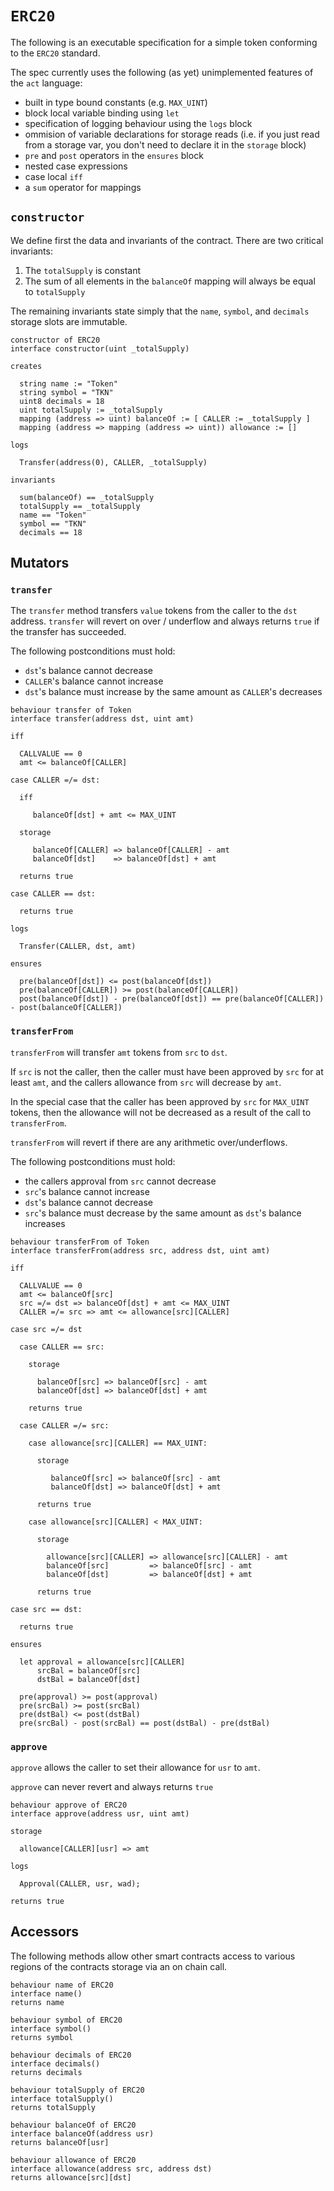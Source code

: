# `ERC20`

The following is an executable specification for a simple token conforming to the `ERC20` standard.

The spec currently uses the following (as yet) unimplemented features of the `act` language:

- built in type bound constants (e.g. `MAX_UINT`)
- block local variable binding using `let`
- specification of logging behaviour using the `logs` block
- ommision of variable declarations for storage reads (i.e. if you just read from a storage var, you
    don't need to declare it in the `storage` block)
- `pre` and `post` operators in the `ensures` block
- nested case expressions
- case local `iff`
- a `sum` operator for mappings

## `constructor`

We define first the data and invariants of the contract. There are two critical invariants:

1. The `totalSupply` is constant
1. The sum of all elements in the `balanceOf` mapping will always be equal to `totalSupply`

The remaining invariants state simply that the `name`, `symbol`, and `decimals` storage slots are immutable.

```act
constructor of ERC20
interface constructor(uint _totalSupply)

creates

  string name := "Token"
  string symbol = "TKN"
  uint8 decimals = 18
  uint totalSupply := _totalSupply
  mapping (address => uint) balanceOf := [ CALLER := _totalSupply ]
  mapping (address => mapping (address => uint)) allowance := []

logs

  Transfer(address(0), CALLER, _totalSupply)

invariants

  sum(balanceOf) == _totalSupply
  totalSupply == _totalSupply
  name == "Token"
  symbol == "TKN"
  decimals == 18
```

## Mutators

### `transfer`

The `transfer` method transfers `value` tokens from the caller to the `dst` address.
`transfer` will revert on over / underflow and always returns `true` if the transfer has succeeded.

The following postconditions must hold:

- `dst`'s balance cannot decrease
- `CALLER`'s balance cannot increase
- `dst`'s balance must increase by the same amount as `CALLER`'s decreases

```act
behaviour transfer of Token
interface transfer(address dst, uint amt)

iff

  CALLVALUE == 0
  amt <= balanceOf[CALLER]

case CALLER =/= dst:

  iff

     balanceOf[dst] + amt <= MAX_UINT

  storage

     balanceOf[CALLER] => balanceOf[CALLER] - amt
     balanceOf[dst]    => balanceOf[dst] + amt

  returns true

case CALLER == dst:

  returns true

logs

  Transfer(CALLER, dst, amt)

ensures

  pre(balanceOf[dst]) <= post(balanceOf[dst])
  pre(balanceOf[CALLER]) >= post(balanceOf[CALLER])
  post(balanceOf[dst]) - pre(balanceOf[dst]) == pre(balanceOf[CALLER]) - post(balanceOf[CALLER])
```

### `transferFrom`

`transferFrom` will transfer `amt` tokens from `src` to `dst`.

If `src` is not the caller, then the caller must have been approved by `src` for at least `amt`, and
the callers allowance from `src` will decrease by `amt`.

In the special case that the caller has been approved by `src` for `MAX_UINT` tokens, then the
allowance will not be decreased as a result of the call to `transferFrom`.

`transferFrom` will revert if there are any arithmetic over/underflows.

The following postconditions must hold:

- the callers approval from `src` cannot decrease
- `src`'s balance cannot increase
- `dst`'s balance cannot decrease
- `src`'s balance must decrease by the same amount as `dst`'s balance increases

```act
behaviour transferFrom of Token
interface transferFrom(address src, address dst, uint amt)

iff

  CALLVALUE == 0
  amt <= balanceOf[src]
  src =/= dst => balanceOf[dst] + amt <= MAX_UINT
  CALLER =/= src => amt <= allowance[src][CALLER]

case src =/= dst

  case CALLER == src:

    storage

      balanceOf[src] => balanceOf[src] - amt
      balanceOf[dst] => balanceOf[dst] + amt

    returns true

  case CALLER =/= src:

    case allowance[src][CALLER] == MAX_UINT:

      storage

         balanceOf[src] => balanceOf[src] - amt
         balanceOf[dst] => balanceOf[dst] + amt

      returns true

    case allowance[src][CALLER] < MAX_UINT:

      storage

        allowance[src][CALLER] => allowance[src][CALLER] - amt
        balanceOf[src]         => balanceOf[src] - amt
        balanceOf[dst]         => balanceOf[dst] + amt

      returns true

case src == dst:

  returns true

ensures

  let approval = allowance[src][CALLER]
      srcBal = balanceOf[src]
      dstBal = balanceOf[dst]

  pre(approval) >= post(approval)
  pre(srcBal) >= post(srcBal)
  pre(dstBal) <= post(dstBal)
  pre(srcBal) - post(srcBal) == post(dstBal) - pre(dstBal)
```

### `approve`

`approve` allows the caller to set their allowance for `usr` to `amt`.

`approve` can never revert and always returns `true`

```act
behaviour approve of ERC20
interface approve(address usr, uint amt)

storage

  allowance[CALLER][usr] => amt

logs

  Approval(CALLER, usr, wad);

returns true
```

## Accessors

The following methods allow other smart contracts access to various regions of the contracts storage via an on chain call.

```act
behaviour name of ERC20
interface name()
returns name
```

```act
behaviour symbol of ERC20
interface symbol()
returns symbol
```

```act
behaviour decimals of ERC20
interface decimals()
returns decimals
```

```act
behaviour totalSupply of ERC20
interface totalSupply()
returns totalSupply
```

```act
behaviour balanceOf of ERC20
interface balanceOf(address usr)
returns balanceOf[usr]
```

```act
behaviour allowance of ERC20
interface allowance(address src, address dst)
returns allowance[src][dst]
```

